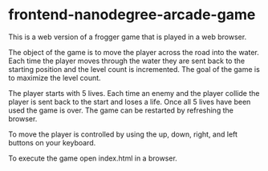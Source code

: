 frontend-nanodegree-arcade-game
===============================

This is a web version of a frogger game that is played in a web browser.

The object of the game is to move the player across the road into the water.  Each time the player
moves through the water they are sent back to the starting position and the level count is incremented.  The
goal of the game is to maximize the level count.

The player starts with 5 lives.  Each time an enemy and the player collide the player is sent back to the
start and loses a life.  Once all 5 lives have been used the game is over.  The game can be restarted by 
refreshing the browser.

To move the player is controlled by using the up, down, right, and left buttons on your keyboard.

To execute the game open index.html in a browser.